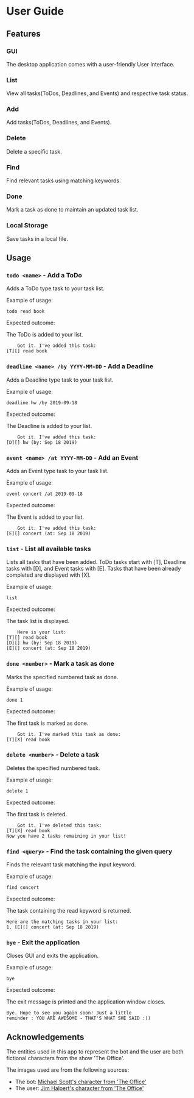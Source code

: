 # User Guide

## Features 

### GUI

The desktop application comes with a user-friendly User Interface.

### List

View all tasks(ToDos, Deadlines, and Events) and respective task status.

### Add

Add tasks(ToDos, Deadlines, and Events).

### Delete

Delete a specific task.

### Find

Find relevant tasks using matching keywords. 

### Done

Mark a task as done to maintain an updated task list. 

### Local Storage

Save tasks in a local file. 

## Usage

### `todo <name>` - Add a ToDo

Adds a ToDo type task to your task list. 

Example of usage: 

`todo read book`

Expected outcome:

The ToDo is added to your list.

```
    Got it. I've added this task:
[T][] read book
```
### `deadline <name> /by YYYY-MM-DD` - Add a Deadline

Adds a Deadline type task to your task list.

Example of usage:

`deadline hw /by 2019-09-18`

Expected outcome:

The Deadline is added to your list.

```
    Got it. I've added this task:
[D][] hw (by: Sep 18 2019)
```
### `event <name> /at YYYY-MM-DD` - Add an Event

Adds an Event type task to your task list.

Example of usage:

`event concert /at 2019-09-18`

Expected outcome:

The Event is added to your list.

```
    Got it. I've added this task:
[E][] concert (at: Sep 18 2019)
```
### `list` - List all available tasks

Lists all tasks that have been added. ToDo tasks 
start with [T], Deadline tasks with [D], and Event 
tasks with [E]. Tasks that have been already completed
are displayed with [X].

Example of usage:

`list`

Expected outcome:

The task list is displayed.

```
    Here is your list:
[T][] read book
[D][] hw (by: Sep 18 2019)
[E][] concert (at: Sep 18 2019)
```
### `done <number>` - Mark a task as done

Marks the specified numbered task as done.

Example of usage:

`done 1`

Expected outcome:

The first task is marked as done. 

```
    Got it. I've marked this task as done:
[T][X] read book
```
### `delete <number>` - Delete a task

Deletes the specified numbered task.

Example of usage:

`delete 1`

Expected outcome:

The first task is deleted.

```
    Got it. I've deleted this task:
[T][X] read book
Now you have 2 tasks remaining in your list!
```
### `find <query>` - Find the task containing the given query

Finds the relevant task matching the input keyword. 

Example of usage:

`find concert`

Expected outcome:

The task containing the read keyword is returned.

```
Here are the matching tasks in your list:
1. [E][] concert (at: Sep 18 2019)
```
### `bye` - Exit the application

Closes GUI and exits the application. 

Example of usage:

`bye`

Expected outcome:

The exit message is printed and the application window closes.

```
Bye. Hope to see you again soon! Just a little
reminder : YOU ARE AWESOME - THAT'S WHAT SHE SAID :))
```
## Acknowledgements

The entities used in this app to represent the 
bot and the user are both fictional characters
from the show 'The Office'.

The images used are from the following sources:

* The bot: [Michael Scott's character from 'The Office'](https://www.reddit.com/r/DunderMifflin/comments/50ozx4/my_favorite_michael_scott_face/)
* The user: [Jim Halpert's character from 'The Office'](https://in.pinterest.com/pin/448882287849921609/?amp_client_id=CLIENT_ID(_)&mweb_unauth_id={{default.session}}&simplified=true)


